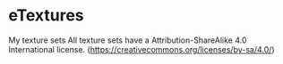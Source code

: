 # eTextures
My texture sets
All texture sets have a Attribution-ShareAlike 4.0 International license. (https://creativecommons.org/licenses/by-sa/4.0/)
